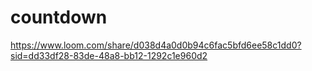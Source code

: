 # countdown
https://www.loom.com/share/d038d4a0d0b94c6fac5bfd6ee58c1dd0?sid=dd33df28-83de-48a8-bb12-1292c1e960d2
